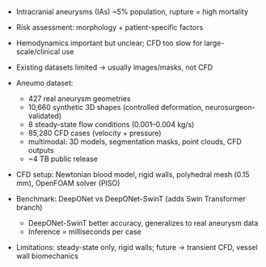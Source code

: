 * Intracranial aneurysms (IAs) ~5% population, rupture = high mortality

* Risk assessment: morphology + patient-specific factors

* Hemodynamics important but unclear; CFD too slow for large-scale/clinical use

* Existing datasets limited → usually images/masks, not CFD

* Aneumo dataset:

  * 427 real aneurysm geometries
  * 10,660 synthetic 3D shapes (controlled deformation, neurosurgeon-validated)
  * 8 steady-state flow conditions (0.001–0.004 kg/s)
  * 85,280 CFD cases (velocity + pressure)
  * multimodal: 3D models, segmentation masks, point clouds, CFD outputs
  * ~4 TB public release

* CFD setup: Newtonian blood model, rigid walls, polyhedral mesh (0.15 mm), OpenFOAM solver (PISO)

* Benchmark: DeepONet vs DeepONet-SwinT (adds Swin Transformer branch)

  * DeepONet-SwinT better accuracy, generalizes to real aneurysm data
  * Inference = milliseconds per case

* Limitations: steady-state only, rigid walls; future -> transient CFD, vessel wall biomechanics
